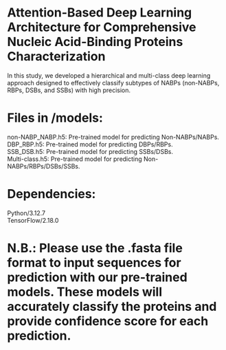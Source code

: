 # Attention-Based Deep Learning Architecture for Comprehensive Nucleic Acid-Binding Proteins Characterization

In this study, we developed a hierarchical and multi-class deep learning approach designed to effectively classify subtypes of NABPs (non-NABPs, RBPs, DSBs, and SSBs) with high precision.

# Files in /models:

non-NABP_NABP.h5: Pre-trained model for predicting Non-NABPs/NABPs.<br>
DBP_RBP.h5: Pre-trained model for predicting DBPs/RBPs.<br>
SSB_DSB.h5: Pre-trained model for predicting SSBs/DSBs.<br>
Multi-class.h5: Pre-trained model for predicting Non-NABPs/RBPs/DSBs/SSBs.<br>

# Dependencies:
Python/3.12.7<br>
TensorFlow/2.18.0<br>

# N.B.: Please use the .fasta file format to input sequences for prediction with our pre-trained models. These models will accurately classify the proteins and provide confidence score for each prediction.
